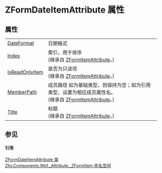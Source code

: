 # ZFormDateItemAttribute 属性




## 属性
<table>
<tr>
<td><a href="d77a1996-5603-c5bf-6a03-e260644a25b2">DateFormat</a></td>
<td>日期格式</td></tr>
<tr>
<td><a href="e521cd97-aa4e-ce18-5947-e5877b593919">Index</a></td>
<td>索引，用于排序<br />(继承自 <a href="16e00374-ec63-2ecd-e4ee-c3b6daf9dd78">ZFormItemAttribute</a>。)</td></tr>
<tr>
<td><a href="248ff51a-0a5b-4419-74cf-b964e3060585">IsReadOnlyItem</a></td>
<td>是否为只读项<br />(继承自 <a href="16e00374-ec63-2ecd-e4ee-c3b6daf9dd78">ZFormItemAttribute</a>。)</td></tr>
<tr>
<td><a href="ae3aba1b-2a90-c7d4-f6ba-c34cd61f2117">MemberPath</a></td>
<td>成员路径 如为基础类型，则保持为空；如为引用类型，设置为相应成员属性名。<br />(继承自 <a href="16e00374-ec63-2ecd-e4ee-c3b6daf9dd78">ZFormItemAttribute</a>。)</td></tr>
<tr>
<td><a href="df7a5551-0f4b-fd09-81dc-a19faeeeffb6">Title</a></td>
<td>标题<br />(继承自 <a href="16e00374-ec63-2ecd-e4ee-c3b6daf9dd78">ZFormItemAttribute</a>。)</td></tr>
</table>

## 参见


#### 引用
<a href="7f0b44ed-d3a7-17ad-1b80-ec29058b46f8">ZFormDateItemAttribute 类</a>  
<a href="1704a9e0-6dc3-a365-1137-c6b3c4265dac">Zhy.Components.Wpf._Attribute._ZFormItem 命名空间</a>  
